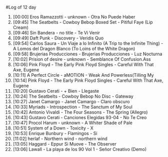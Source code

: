 #Log of 12 day

1. [00:00] Eros Ramazzotti - unknown - Otra No Puede Haber
1. [09:45] The Seatbelts - Cowboy Bebop Boxed Set - Pitiful Faye (Lip Cream)
1. [09:46] Sin Bandera - no title - Te Vi Venir
1. [09:49] Daft Punk - Discovery - Veridis Quo
1. [09:54] Carlos Saura - Un Viaje a lo Infinito (A Trip to the Infinite Thing) - A Lomos del Dragon Blanco (To Loins of the White Dragon)
1. [09:58] Brujerias Producciones - Brujerias Producciones - Luz Nocturna
1. [10:02] Prision of desire - unknown - Semblance Of Confusion.Ass
1. [10:06] Pink Floyd - The Early Pink Floyd Singles - Careful With That Axe, Eugene
1. [10:11] A Perfect Circle - aMOTION - Weak And Powerless(Tilling My
1. [10:14] Pink Floyd - The Early Pink Floyd Singles - Careful With That Axe, Eugene
1. [10:20] Gustavo Cerati - + Bien - Llegaste
1. [10:24] The Seatbelts - Cowboy Bebop No Disc - Gateway
1. [10:27] Janet Camargo - Janet Camargo - Claro obscuro
1. [10:33] Myriads - Introspection - The Sanctum of My Soul
1. [10:42] Antonio Vivaldi - The Four Seasons - The Spring  (Allegro)
1. [10:43] Gustavo Cerati - Canciones Elegidas 93-04 - No Te Creo
1. [10:47] Procol Harum - unknown - A Whiter Shade of Pale
1. [10:51] System of a Down - Toxicity - X
1. [10:53] Enrique Bunbury - Flamingos - Sí
1. [11:02] herlaf - Northern wind - northern wind
1. [13:05] Haggard - Eppur Si Muove - The Observer
1. [13:06] Lawall - La playa de los 90 Vol 1 - Señor Creativo (Demo)
